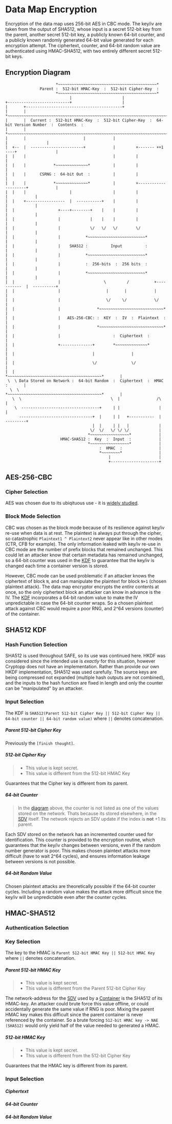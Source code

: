# Data Map Encryption #
Encryption of the data map uses 256-bit AES in CBC mode. The key/iv are taken from the output of SHA512, whose input is a secret 512-bit key from the parent, another secret 512-bit key, a publicly known 64-bit counter, and a publicly known randomly generated 64-bit value generated for each encryption attempt. The ciphertext, counter, and 64-bit random value are authenticated using HMAC-SHA512, with two entirely different secret 512-bit keys.

## Encryption Diagram ##
```
                      *~~~~~~~~~~~~~~~~~~~~~~~~~~~~~~~~~~~~~~~~~~~*
               Parent :  512-bit HMAC-Key  :  512-bit Cipher-Key  :
                      *~~~~~~~~~~~~~~~~~~~~~~~~~~~~~~~~~~~~~~~~~~~*
                            |                      |
+---------------------------+                      |
|       +------------------------------------------+
|       |          *~~~~~~~~~~~~~~~~~~~~~~~~~~~~~~~~~~~~~~~~~~~~~~~~~~~~~~~~~~~~~~~~~~~~~~~~~~~~~~~~~~*
|       |  Current :  512-bit HMAC-Key  :  512-bit Cipher-Key  :  64-bit Version Number  :  Contents  :
|       |          *~~~~~~~~~~~~~~~~~~~~~~~~~~~~~~~~~~~~~~~~~~~~~~~~~~~~~~~~~~~~~~~~~~~~~~~~~~~~~~~~~~*
|       |                         |            |                          |                 |
|  +--  |  -----------------------+            |         +------- ++1 ----+                 |
|  |    |                                      |         |                                  |
|  |    |            *~~~~~~~~~~~~~~*          |         |                                  |
|  |    |      CSRNG :  64-bit Out  :          |         |                                  |
|  |    |            *~~~~~~~~~~~~~~*          |         +---------------------+            |
|  |    |                   |                  |         |                     |            |
|  |    +-----------------  |  -----------+    |         |                     |            |
|  |                   +----+--------+    |    |         |                     |            |
|  |                   |             |    |    |         |                     |            |
|  |                   |             \/   \/   \/        \/                    |            |
|  |                   |           *~~~~~~~~~~~~~~~~~~~~~~~~~*                 |            |
|  |                   |    SHA512 :          Input          :                 |            |
|  |                   |           *~~~~~~~~~~~~~~~~~~~~~~~~~*                 |            |
|  |                   |           :  256-bits  :  256 bits  :                 |            |
|  |                   |           *~~~~~~~~~~~~~~~~~~~~~~~~~*                 |            |
|  |                   |                   \         /           +-----------  |  ----------+
|  |                   |                    |       |            |             | 
|  |                   |                    \/     \/            \/            |
|  |                   |                *~~~~~~~~~~~~~~~~~~~~~~~~~~~~*         |
|  |                   |   AES-256-CBC: :  KEY  :  IV  :  Plaintext  :         |
|  |                   |                *~~~~~~~~~~~~~~~~~~~~~~~~~~~~*         |
|  |                   |                       :  Ciphertext  :                |
|  |                   +--------------+        *~~~~~~~~~~~~~~*                |
|  |                                  |                |                       |
|  |                                  \/               \/                      |
|  |                         *~~~~~~~~~~~~~~~~~~~~~~~~~~~~~~~~~~~~~~~~~*       |
 \  \ Data Stored on Network :  64-bit Random  :  Ciphertext  :  HMAC  :       |
  \  \                       *~~~~~~~~~~~~~~~~~~~~~~~~~~~~~~~~~~~~~~~~~*       |
   \  \                                       \  |                /\           |
    \  ----------------------------------+     | |                 |           |
      --------------------------------+  |     | |   +-----------  |  ---------+
                                      |  |     | |   |             |
                                     \/  \/   \/ \/ \/             |
                                    *~~~~~~~~~~~~~~~~~*            |
                        HMAC-SHA512 :  Key  :  Input  :            |
                                    *~~~~~~~~~~~~~~~~~*            |
                                         :  HMAC  :                |
                                         *~~~~~~~~*                |
                                             |                     |
                                             +---------------------+
```

## AES-256-CBC ##
### Cipher Selection ###
AES was chosen due to its ubiqituous use - it is [widely studied](http://blog.cryptographyengineering.com/2012/10/so-you-want-to-use-alternative-cipher.html).

### Block Mode Selection ###
CBC was chosen as the block mode because of its resilience against key/iv re-use when data is at rest. The plaintext is always put through the cipher, so catastrophic `Plaintext1 ^ Plaintext2` never appear like in other modes (CTR, CFB for example). The only information leaked with key/iv re-use in CBC mode are the number of prefix blocks that remained unchanged. This could let an attacker know that certain metadata has remained unchanged, so a 64-bit counter was used in the [KDF](#sha512-kdf) to guarantee that the key/iv is changed each time a container version is stored.

However, CBC mode can be used problematic if an attacker knows the ciphertext of block `N`, and can manipulate the plaintext for block `N+1` (chosen plaintext attack). The data map encryptor encrypts the _entire_ contents at once, so the only ciphertext block an attacker can know in advance is the IV. The [KDF](#sha512-kdf) incorporates a 64-bit random value to make the IV unpredictable in case the 64-bit counter wraps. So a chosen plaintext attack against CBC would require a poor RNG, and 2^64 versions (counter) of the container.

## SHA512 KDF ##
### Hash Function Selection ###
SHA512 is used throughout SAFE, so its use was continued here. HKDF was considered since the intended use is _exactly_ for this situation, however Cryptopp does not have an implementation. Rather than provide our own HKDF implementation, SHA512 was used carefully. The source keys are being compressed not expanded (multiple hash outputs are not combined), and the inputs to the hash function are fixed in length and only the counter can be "manipulated" by an attacker.

### Input Selection ###
The KDF is `SHA512(Parent 512-bit Cipher Key || 512-bit Cipher Key || 64-bit counter || 64-bit random value)` where `||` denotes concatenation.

##### Parent 512-bit Cipher Key #####
Previously the `[finish thought]`.

##### 512-bit Cipher Key #####
> * This value is kept secret.
> * This value is different from the 512-bit HMAC Key

Guarantees that the Cipher key is different from its parent.

##### 64-bit Counter #####
> In the [diagram](#encryption-diagram) above, the counter is not listed as one of the values stored on the network. Thats because its stored elsewhere, in the [SDV](https://github.com/maidsafe/MaidSafe-Common/blob/next/docs/structured_data_versions_update.md) itself. The network rejects an SDV update if the index is **not** +1 its parent.

Each SDV stored on the network has an incremented counter used for identification. This counter is provided to the encryption routine, which guarantees that the key/iv changes between versions, even if the random number generator is poor. This makes chosen plaintext attacks more difficult (have to wait 2^64 cycles), and ensures information leakage between versions is not possible.

##### 64-bit Random Value #####
Chosen plaintext attacks are theoretically possible if the 64-bit counter cycles. Including a random value makes the attack more difficult since the key/iv will be unpredictable even after the counter cycles.

## HMAC-SHA512 ##
### Authentication Selection ###
### Key Selection ###
The key to the HMAC is `Parent 512-bit HMAC Key || 512-bit HMAC Key` where `||` denotes concatenation.
##### Parent 512-bit HMAC Key #####
> * This value is kept secret.
> * This value is different from the Parent 512-bit Cipher Key

The network-address for the [SDV](https://github.com/maidsafe/MaidSafe-Common/blob/next/docs/structured_data_versions_update.md) used by a [Container](https://github.com/maidsafe/MaidSafe-Common/blob/next/docs/posix_api.md) is the SHA512 of its HMAC-key. An attacker could brute force this value offline, or could accidentally generate the same value if RNG is poor. Mixing the parent HMAC key makes this difficult since the parent container is never referenced by the container. So a brute forcing `512-bit HMAC key -> NAE (SHA512)` would only yield half of the value needed to generated a HMAC.

##### 512-bit HMAC Key #####
> * This value is kept secret.
> * This value is different from the 512-bit Cipher Key

Guarantees that the HMAC key is different from its parent.

### Input Selection ###
##### Ciphertext #####
##### 64-bit Counter #####
##### 64-bit Random Value #####
